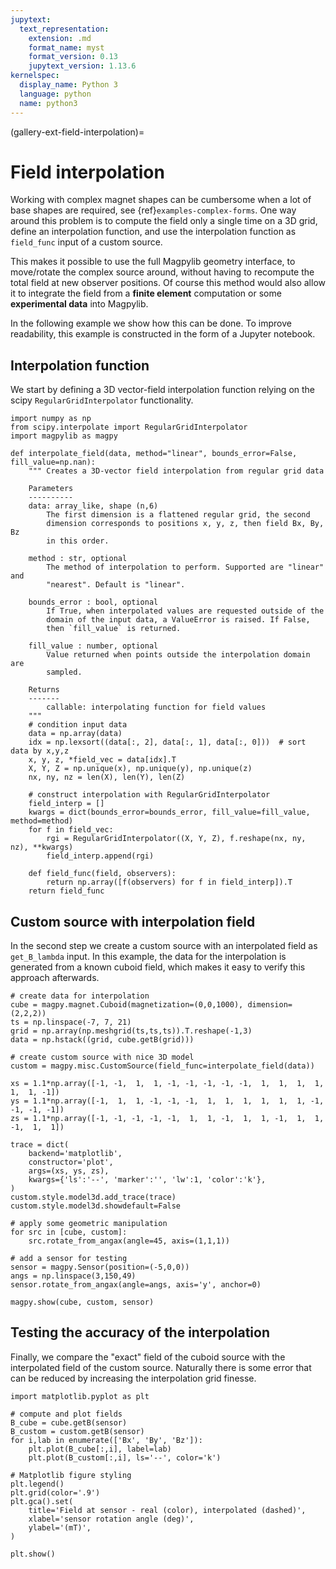 ```yaml
---
jupytext:
  text_representation:
    extension: .md
    format_name: myst
    format_version: 0.13
    jupytext_version: 1.13.6
kernelspec:
  display_name: Python 3
  language: python
  name: python3
---
```


(gallery-ext-field-interpolation)=

# Field interpolation

Working with complex magnet shapes can be cumbersome when a lot of base shapes are required, see {ref}`examples-complex-forms`. One way around this problem is to compute the field only a single time on a 3D grid, define an interpolation function, and use the interpolation function as `field_func` input of a custom source.

This makes it possible to use the full Magpylib geometry interface, to move/rotate the complex source around, without having to recompute the total field at new observer positions. Of course this method would also allow it to integrate the field from a **finite element** computation or some **experimental data** into Magpylib.

In the following example we show how this can be done. To improve readability, this example is constructed in the form of a Jupyter notebook.

## Interpolation function

We start by defining a 3D vector-field interpolation function relying on the scipy `RegularGridInterpolator` functionality.

```{code-cell} ipython3
import numpy as np
from scipy.interpolate import RegularGridInterpolator
import magpylib as magpy

def interpolate_field(data, method="linear", bounds_error=False, fill_value=np.nan):
    """ Creates a 3D-vector field interpolation from regular grid data

    Parameters
    ----------
    data: array_like, shape (n,6)
        The first dimension is a flattened regular grid, the second
        dimension corresponds to positions x, y, z, then field Bx, By, Bz
        in this order.

    method : str, optional
        The method of interpolation to perform. Supported are "linear" and
        "nearest". Default is "linear".

    bounds_error : bool, optional
        If True, when interpolated values are requested outside of the
        domain of the input data, a ValueError is raised. If False,
        then `fill_value` is returned.

    fill_value : number, optional
        Value returned when points outside the interpolation domain are
        sampled.

    Returns
    -------
        callable: interpolating function for field values
    """
    # condition input data
    data = np.array(data)
    idx = np.lexsort((data[:, 2], data[:, 1], data[:, 0]))  # sort data by x,y,z
    x, y, z, *field_vec = data[idx].T
    X, Y, Z = np.unique(x), np.unique(y), np.unique(z)
    nx, ny, nz = len(X), len(Y), len(Z)

    # construct interpolation with RegularGridInterpolator
    field_interp = []
    kwargs = dict(bounds_error=bounds_error, fill_value=fill_value, method=method)
    for f in field_vec:
        rgi = RegularGridInterpolator((X, Y, Z), f.reshape(nx, ny, nz), **kwargs)
        field_interp.append(rgi)

    def field_func(field, observers):
        return np.array([f(observers) for f in field_interp]).T
    return field_func
```

## Custom source with interpolation field

In the second step we create a custom source with an interpolated field as `get_B_lambda` input. In this example, the data for the interpolation is generated from a known cuboid field, which makes it easy to verify this approach afterwards.

```{code-cell} ipython3
# create data for interpolation
cube = magpy.magnet.Cuboid(magnetization=(0,0,1000), dimension=(2,2,2))
ts = np.linspace(-7, 7, 21)
grid = np.array(np.meshgrid(ts,ts,ts)).T.reshape(-1,3)
data = np.hstack((grid, cube.getB(grid)))

# create custom source with nice 3D model
custom = magpy.misc.CustomSource(field_func=interpolate_field(data))

xs = 1.1*np.array([-1, -1,  1,  1, -1, -1, -1, -1, -1,  1,  1,  1,  1, 1,  1, -1])
ys = 1.1*np.array([-1,  1,  1, -1, -1, -1,  1,  1,  1,  1,  1,  1, -1, -1, -1, -1])
zs = 1.1*np.array([-1, -1, -1, -1, -1,  1,  1, -1,  1,  1, -1,  1,  1, -1,  1,  1])

trace = dict(
    backend='matplotlib',
    constructor='plot',
    args=(xs, ys, zs),
    kwargs={'ls':'--', 'marker':'', 'lw':1, 'color':'k'},
)
custom.style.model3d.add_trace(trace)
custom.style.model3d.showdefault=False

# apply some geometric manipulation
for src in [cube, custom]:
    src.rotate_from_angax(angle=45, axis=(1,1,1))

# add a sensor for testing
sensor = magpy.Sensor(position=(-5,0,0))
angs = np.linspace(3,150,49)
sensor.rotate_from_angax(angle=angs, axis='y', anchor=0)

magpy.show(cube, custom, sensor)
```

## Testing the accuracy of the interpolation

Finally, we compare the "exact" field of the cuboid source with the interpolated field of the custom source. Naturally there is some error that can be reduced by increasing the interpolation grid finesse.

```{code-cell} ipython3
import matplotlib.pyplot as plt

# compute and plot fields
B_cube = cube.getB(sensor)
B_custom = custom.getB(sensor)
for i,lab in enumerate(['Bx', 'By', 'Bz']):
    plt.plot(B_cube[:,i], label=lab)
    plt.plot(B_custom[:,i], ls='--', color='k')

# Matplotlib figure styling
plt.legend()
plt.grid(color='.9')
plt.gca().set(
    title='Field at sensor - real (color), interpolated (dashed)',
    xlabel='sensor rotation angle (deg)',
    ylabel='(mT)',
)

plt.show()
```
